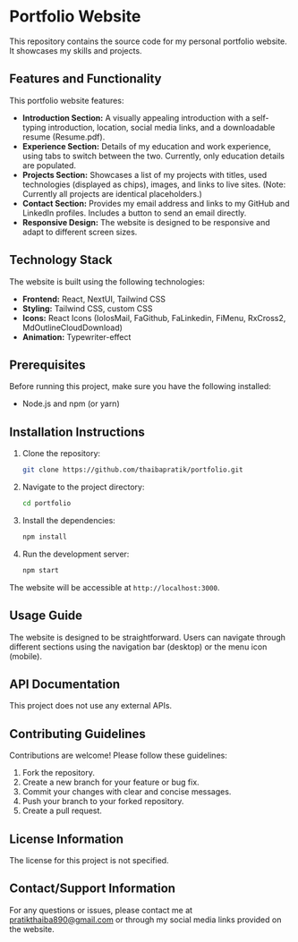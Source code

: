 # Portfolio Website

This repository contains the source code for my personal portfolio website. It showcases my skills and projects.

## Features and Functionality

This portfolio website features:

-   **Introduction Section:** A visually appealing introduction with a self-typing introduction, location, social media links, and a downloadable resume (Resume.pdf).
-   **Experience Section:** Details of my education and work experience, using tabs to switch between the two. Currently, only education details are populated.
-   **Projects Section:** Showcases a list of my projects with titles, used technologies (displayed as chips), images, and links to live sites. (Note: Currently all projects are identical placeholders.)
-   **Contact Section:** Provides my email address and links to my GitHub and LinkedIn profiles. Includes a button to send an email directly.
-   **Responsive Design:** The website is designed to be responsive and adapt to different screen sizes.

## Technology Stack

The website is built using the following technologies:

-   **Frontend:** React, NextUI, Tailwind CSS
-   **Styling:** Tailwind CSS, custom CSS
-   **Icons:** React Icons (IoIosMail, FaGithub, FaLinkedin, FiMenu, RxCross2, MdOutlineCloudDownload)
-   **Animation:** Typewriter-effect

## Prerequisites

Before running this project, make sure you have the following installed:

-   Node.js and npm (or yarn)

## Installation Instructions

1. Clone the repository:

    ```bash
    git clone https://github.com/thaibapratik/portfolio.git
    ```

2. Navigate to the project directory:

    ```bash
    cd portfolio
    ```

3. Install the dependencies:

    ```bash
    npm install
    ```

4. Run the development server:

    ```bash
    npm start
    ```

The website will be accessible at `http://localhost:3000`.

## Usage Guide

The website is designed to be straightforward. Users can navigate through different sections using the navigation bar (desktop) or the menu icon (mobile).

## API Documentation

This project does not use any external APIs.

## Contributing Guidelines

Contributions are welcome! Please follow these guidelines:

1. Fork the repository.
2. Create a new branch for your feature or bug fix.
3. Commit your changes with clear and concise messages.
4. Push your branch to your forked repository.
5. Create a pull request.

## License Information

The license for this project is not specified.

## Contact/Support Information

For any questions or issues, please contact me at pratikthaiba890@gmail.com or through my social media links provided on the website.
